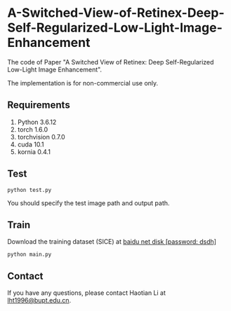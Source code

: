 # A-Switched-View-of-Retinex-Deep-Self-Regularized-Low-Light-Image-Enhancement
The code of Paper "A Switched View of Retinex: Deep Self-Regularized Low-Light Image Enhancement".

The implementation is for non-commercial use only. 

## Requirements

1. Python 3.6.12 
2. torch 1.6.0
3. torchvision 0.7.0
4. cuda 10.1
5. kornia 0.4.1

## Test

```
python test.py 
```

You should specify the test image path and output path.

## Train

Download the training dataset (SICE) at <a href="https://pan.baidu.com/s/11dd_9JyxjSWv2UKMCsMZJg">baidu net disk [password: dsdh]</a>

```
python main.py 
```

## Contact

If you have any questions, please contact Haotian Li at lht1996@bupt.edu.cn.
